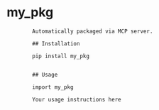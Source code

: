 # my_pkg

            Automatically packaged via MCP server.
            
            ## Installation
            
            pip install my_pkg
                
            
            ## Usage
            
            import my_pkg
    
            Your usage instructions here
    